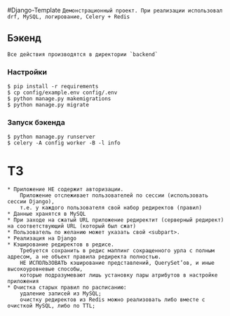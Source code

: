 #Django-Template 
``
Демонстрационный проект. При реализации использовал drf, MySQL, логирование, Celery + Redis
``

## Бэкенд
``
 Все действия производятся в директории `backend`
``

### Настройки
```
$ pip install -r requirements
$ cp config/example.env config/.env
$ python manage.py makemigrations
$ python manage.py migrate
```

### Запуск бэкенда

```
$ python manage.py runserver
$ celery -A config worker -B -l info
```

# ТЗ
```
* Приложение НЕ содержит авторизации.
    Приложение отслеживает пользователей по сессии (использовать сессии Django), 
    т.е. у каждого пользователя свой набор редиректов (правил)
* Данные хранятся в MySQL
* При заходе на сжатый URL приложение редиректит (серверный редирект) на соответствующий URL (который был сжат)
* Пользователь по желанию может указать свой <subpart>. 
* Реализация на Django
* Кэширование редиректов в редисе. 
    Требуется сохранить в редис маппинг сокращенного урла с полным адресом, а не объект правила редиректа полностью. 
    НЕ ИСПОЛЬЗОВАТЬ кэширование представлений, QuerySet’ов, и иные высокоуровневые способы, 
    которые подразумевают лишь установку пары атрибутов в настройке приложения
* Очистка старых правил по расписанию:
    удаление записей из MySQL; 
    очистку редиректов из Redis можно реализовать либо вместе с очисткой MySQL, либо по TTL;
```
